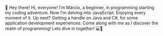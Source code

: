 👋 Hey there! Hi, everyone! I'm Márcio, a beginner, in programming starting my coding adventure. Now I'm delving into JavaScript. Enjoying every moment of it. Up next? Getting a handle on Java and C#, for some application development experiences. Come along with me as I discover the realm of programming! Lets dive in together! 💻🌟
<!---
Hunterdown1505/Hunterdown1505 is a ✨ special ✨ repository because its `README.md` (this file) appears on your GitHub profile.
You can click the Preview link to take a look at your changes.
--->
